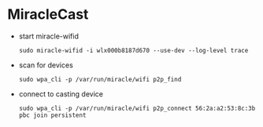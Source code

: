 # MiracleCast

* start miracle-wifid

  ```console
  sudo miracle-wifid -i wlx000b8187d670 --use-dev --log-level trace
  ```

* scan for devices

  ```console
  sudo wpa_cli -p /var/run/miracle/wifi p2p_find
  ```

* connect to casting device

  ```console
  sudo wpa_cli -p /var/run/miracle/wifi p2p_connect 56:2a:a2:53:8c:3b pbc join persistent
  ```
